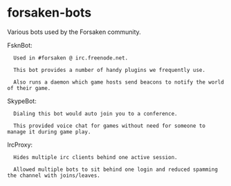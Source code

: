 forsaken-bots
=============

Various bots used by the Forsaken community.

  FsknBot:

      Used in #forsaken @ irc.freenode.net.

      This bot provides a number of handy plugins we frequently use.

      Also runs a daemon which game hosts send beacons to notify the world of their game.

  SkypeBot:

      Dialing this bot would auto join you to a conference.

      This provided voice chat for games without need for someone to manage it during game play.

  IrcProxy:
  
      Hides multiple irc clients behind one active session.
  
      Allowed multiple bots to sit behind one login and reduced spamming the channel with joins/leaves.
